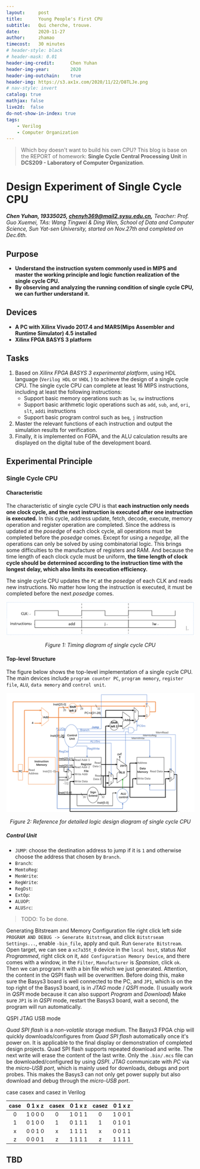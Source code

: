 ```yaml
---
layout:     post
title:      Young People's First CPU
subtitle:   Qui cherche, trouve.
date:       2020-11-27
author:     zhamao
timecost:   30 minutes
# header-style: black
# header-mask: 0.01
header-img-credit:      Chen Yuhan
header-img-year:        2020
header-img-outchain:    true
header-img: https://s3.ax1x.com/2020/11/22/D8TLJe.png
# nav-style: invert
catalog: true
mathjax: false
live2d:  false
do-not-show-in-index: true
tags:
    - Verilog
    - Computer Organization
---
```


> Which boy doesn't want to build his own CPU?
> This blog is base on the REPORT of homework: **Single Cycle Central Processing Unit** in **DCS209 - Laboratory of Computer Organization**.

# Design Experiment of Single Cycle CPU

***Chen Yuhan, 19335025, chenyh369@mail2.sysu.edu.cn,*** *Teacher: Prof. Guo Xuemei, TAs: Wang Tingwei & Ding Wen, School of Data and Computer Science, Sun Yat-sen University, started on Nov.27th and completed on Dec.6th.*

## Purpose

- **Understand the instruction system commonly used in MIPS and master the working principle and logic function realization of the single cycle CPU.**
- **By observing and analyzing the running condition of single cycle CPU, we can further understand it.**

## Devices

- **A PC with Xilinx Vivado 2017.4 and MARS(Mips Assembler and Runtime Simulator) 4.5 installed**
- **Xilinx FPGA BASYS 3 platform**

## Tasks

1. Based on _Xilinx FPGA BASYS 3 experimental platform_, using HDL language (`Verilog HDL` or `VHDL` ) to achieve the design of a single cycle CPU. The single cycle CPU can complete at least 16 MIPS instructions, including at least the following instructions:
   - Support basic memory operations such as `lw`, `sw` instructions
   - Support basic arithmetic logic operations such as `add`, `sub`, `and`, `ori`, `slt`, `addi` instructions
   - Support basic program control such as `beq`, `j` instruction
2. Master the relevant functions of each instruction and output the simulation results for verification.
3. Finally, it is implemented on FGPA, and the ALU calculation results are displayed on the digital tube of the development board.

## Experimental Principle

### Single Cycle CPU

#### Characteristic

The characteristic of single cycle CPU is that __each instruction only needs one clock cycle, and the next instruction is executed after one instruction is executed.__ In this cycle, address update, fetch, decode, execute, memory operation and register operation are completed. Since the address is updated at the _posedge_ of each clock cycle, all operations must be completed before the _posedge_ comes. Except for using a _negedge_, all the operations can only be solved by using combinatorial logic. This brings some difficulties to the manufacture of registers and RAM. And because the time length of each clock cycle must be uniform, __the time length of clock cycle should be determined according to the instruction time with the longest delay, which also limits its execution efficiency.__

The single cycle CPU updates the `PC` at the _posedge_ of each CLK and reads new instructions. No matter how long the instruction is executed, it must be completed before the next _posedge_ comes.

![Figure 1: Timing diagram of single cycle CPU](/img/in-post/project-cpu/cpu1.png)
<center><i>Figure 1: Timing diagram of single cycle CPU</i></center>

#### Top-level Structure

The figure below shows the top-level implementation of a single cycle CPU. The main devices include `program counter PC`, `program memory`, `register file`, `ALU`, `data memory` and `control unit`.

![Figure 2: Reference for detailed logic design diagram of single cycle CPU](/img/in-post/project-cpu/cpu2.png)
<center><i>Figure 2: Reference for detailed logic design diagram of single cycle CPU</i></center>

##### Control Unit

- `JUMP`: choose the destination address to jump if it is `1` and otherwise choose the address that chosen by `Branch`.
- `Branch`:
- `MemtoReg`:
- `MenWrite`:
- `RegWrite`:
- `RegDst`:
- `ExtOp`:
- `ALUOP`:
- `ALUSrc`:

>TODO: To be done.

Generating Bitstream and Memory Configuration file
right click left side `PROGRAM AND DEBUG -> Generate Bitstream`, and click `Bitstrseam Settings...`, enable `-bin_file`, apply and quit.
Run `Generate Bitstream`.
Open target, we can see a `xc7a35t_0` device in the `local host`, status _Not Programmed_, right click on it, `Add Configuration Memory Device`, and there comes with a window, in the `Filter`, `Manufacturer` is _Spansion_, click `ok`.
Then we can program it with a bin file which we just generated. Attention, the content in the QSPI flash will be overwritten. Before doing this, make sure the Basys3 board is well connected to the PC, and `JP1`, which is on the top right of the Basys3 board, is in _JTAG_ mode / _QSPI_ mode. (I usually work in _QSPI_ mode because it can also support _Program_ and _Download_)
Make sure `JP1` is in _QSPI_ mode, restart the Basys3 board, wait a second, the program will run automatically.

QSPI JTAG USB mode

_Quad SPI flash_ is a _non-volatile_ storage medium. The Basys3 FPGA chip will quickly downloads/configures from _Quad SPI flash_ automatically once it's power on. It is applicable to the final display or demonstration of completed design projects. Quad SPI flash supports repeated download and write. The next write will erase the content of the last write. Only the `.bin/.mcs` file can be downloaded/configured by using _QSPI_.
_JTAG_ communicate with _PC_ via the _micro-USB port_, which is mainly used for downloads, debugs and port probes. This makes the Basys3 can not only get power supply but also download and debug through the _micro-USB port_.

case casex and casez in Verilog

|case| 0 1 x z |casex| 0 1 x z |casez| 0 1 x z |
|:--:|:-------:|:---:|:-------:|:---:|:-------:|
| 0  | 1 0 0 0 |  0  | 1 0 1 1 |  0  | 1 0 0 1 |
| 1  | 0 1 0 0 |  1  | 0 1 1 1 |  1  | 0 1 0 1 |
| x  | 0 0 1 0 |  x  | 1 1 1 1 |  x  | 0 0 1 1 |
| z  | 0 0 0 1 |  z  | 1 1 1 1 |  z  | 1 1 1 1 |

## TBD
